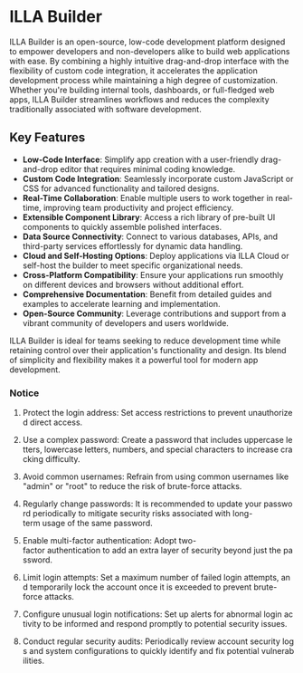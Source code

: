 # ILLA Builder

ILLA Builder is an open-source, low-code development platform designed to empower developers and non-developers alike to build web applications with ease. By combining a highly intuitive drag-and-drop interface with the flexibility of custom code integration, it accelerates the application development process while maintaining a high degree of customization. Whether you're building internal tools, dashboards, or full-fledged web apps, ILLA Builder streamlines workflows and reduces the complexity traditionally associated with software development.

## Key Features

- **Low-Code Interface**: Simplify app creation with a user-friendly drag-and-drop editor that requires minimal coding knowledge.
- **Custom Code Integration**: Seamlessly incorporate custom JavaScript or CSS for advanced functionality and tailored designs.
- **Real-Time Collaboration**: Enable multiple users to work together in real-time, improving team productivity and project efficiency.
- **Extensible Component Library**: Access a rich library of pre-built UI components to quickly assemble polished interfaces.
- **Data Source Connectivity**: Connect to various databases, APIs, and third-party services effortlessly for dynamic data handling.
- **Cloud and Self-Hosting Options**: Deploy applications via ILLA Cloud or self-host the builder to meet specific organizational needs.
- **Cross-Platform Compatibility**: Ensure your applications run smoothly on different devices and browsers without additional effort.
- **Comprehensive Documentation**: Benefit from detailed guides and examples to accelerate learning and implementation.
- **Open-Source Community**: Leverage contributions and support from a vibrant community of developers and users worldwide.

ILLA Builder is ideal for teams seeking to reduce development time while retaining control over their application's functionality and design. Its blend of simplicity and flexibility makes it a powerful tool for modern app development.

### Notice

1.  Protect the login address: Set access restrictions to prevent unauthorized direct access.
    
2.  Use a complex password: Create a password that includes uppercase letters, lowercase letters, numbers, and special characters to increase cracking difficulty.
    
3.  Avoid common usernames: Refrain from using common usernames like "admin" or "root" to reduce the risk of brute-force attacks.
    
4.  Regularly change passwords: It is recommended to update your password periodically to mitigate security risks associated with long-term usage of the same password.
    
5.  Enable multi-factor authentication: Adopt two-factor authentication to add an extra layer of security beyond just the password.
    
6.  Limit login attempts: Set a maximum number of failed login attempts, and temporarily lock the account once it is exceeded to prevent brute-force attacks.
    
7.  Configure unusual login notifications: Set up alerts for abnormal login activity to be informed and respond promptly to potential security issues.
    
8.  Conduct regular security audits: Periodically review account security logs and system configurations to quickly identify and fix potential vulnerabilities.
        
